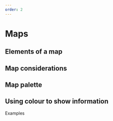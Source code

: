 ```yaml
---
order: 2
---
```


# Maps

## Elements of a map

## Map considerations

## Map palette

## Using colour to show information

Examples
